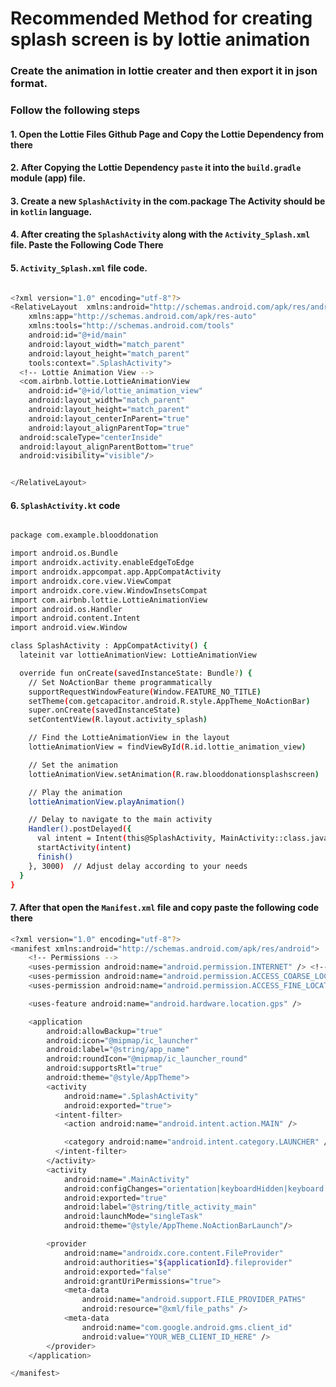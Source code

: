 # Recommended Method for creating splash screen is by lottie animation 
### Create the animation in lottie creater and then export it in json format. 

### Follow the following steps 

#### 1. Open the Lottie Files Github Page and Copy the Lottie Dependency from there 

#### 2. After Copying the Lottie Dependency `paste` it into the `build.gradle` module (app) file. 

#### 3. Create a new `SplashActivity` in the com.package The Activity should be in `kotlin` language. 

#### 4. After creating the `SplashActivity` along with the `Activity_Splash.xml` file. Paste the Following Code There

#### 5. `Activity_Splash.xml` file code.  

```bash 

<?xml version="1.0" encoding="utf-8"?>
<RelativeLayout  xmlns:android="http://schemas.android.com/apk/res/android"
    xmlns:app="http://schemas.android.com/apk/res-auto"
    xmlns:tools="http://schemas.android.com/tools"
    android:id="@+id/main"
    android:layout_width="match_parent"
    android:layout_height="match_parent"
    tools:context=".SplashActivity">
  <!-- Lottie Animation View -->
  <com.airbnb.lottie.LottieAnimationView
    android:id="@+id/lottie_animation_view"
    android:layout_width="match_parent"
    android:layout_height="match_parent"
    android:layout_centerInParent="true"
    android:layout_alignParentTop="true"
  android:scaleType="centerInside"
  android:layout_alignParentBottom="true"
  android:visibility="visible"/>


</RelativeLayout>

```


#### 6. `SplashActivity.kt` code 
```bash 

package com.example.blooddonation

import android.os.Bundle
import androidx.activity.enableEdgeToEdge
import androidx.appcompat.app.AppCompatActivity
import androidx.core.view.ViewCompat
import androidx.core.view.WindowInsetsCompat
import com.airbnb.lottie.LottieAnimationView
import android.os.Handler
import android.content.Intent
import android.view.Window

class SplashActivity : AppCompatActivity() {
  lateinit var lottieAnimationView: LottieAnimationView

  override fun onCreate(savedInstanceState: Bundle?) {
    // Set NoActionBar theme programmatically
    supportRequestWindowFeature(Window.FEATURE_NO_TITLE)
    setTheme(com.getcapacitor.android.R.style.AppTheme_NoActionBar)
    super.onCreate(savedInstanceState)
    setContentView(R.layout.activity_splash)

    // Find the LottieAnimationView in the layout
    lottieAnimationView = findViewById(R.id.lottie_animation_view)

    // Set the animation
    lottieAnimationView.setAnimation(R.raw.blooddonationsplashscreen)

    // Play the animation
    lottieAnimationView.playAnimation()

    // Delay to navigate to the main activity
    Handler().postDelayed({
      val intent = Intent(this@SplashActivity, MainActivity::class.java)
      startActivity(intent)
      finish()
    }, 3000)  // Adjust delay according to your needs
  }
}


```


#### 7. After that open the `Manifest.xml` file and copy paste the following code there 

```bash 
<?xml version="1.0" encoding="utf-8"?>
<manifest xmlns:android="http://schemas.android.com/apk/res/android">
    <!-- Permissions -->
    <uses-permission android:name="android.permission.INTERNET" /> <!-- Geolocation API -->
    <uses-permission android:name="android.permission.ACCESS_COARSE_LOCATION" />
    <uses-permission android:name="android.permission.ACCESS_FINE_LOCATION" />

    <uses-feature android:name="android.hardware.location.gps" />

    <application
        android:allowBackup="true"
        android:icon="@mipmap/ic_launcher"
        android:label="@string/app_name"
        android:roundIcon="@mipmap/ic_launcher_round"
        android:supportsRtl="true"
        android:theme="@style/AppTheme">
        <activity
            android:name=".SplashActivity"
            android:exported="true">
          <intent-filter>
            <action android:name="android.intent.action.MAIN" />

            <category android:name="android.intent.category.LAUNCHER" />
          </intent-filter>
        </activity>
        <activity
            android:name=".MainActivity"
            android:configChanges="orientation|keyboardHidden|keyboard|screenSize|locale|smallestScreenSize|screenLayout|uiMode|navigation"
            android:exported="true"
            android:label="@string/title_activity_main"
            android:launchMode="singleTask"
            android:theme="@style/AppTheme.NoActionBarLaunch"/>

        <provider
            android:name="androidx.core.content.FileProvider"
            android:authorities="${applicationId}.fileprovider"
            android:exported="false"
            android:grantUriPermissions="true">
            <meta-data
                android:name="android.support.FILE_PROVIDER_PATHS"
                android:resource="@xml/file_paths" />
            <meta-data
                android:name="com.google.android.gms.client_id"
                android:value="YOUR_WEB_CLIENT_ID_HERE" />
        </provider>
    </application>

</manifest>

```